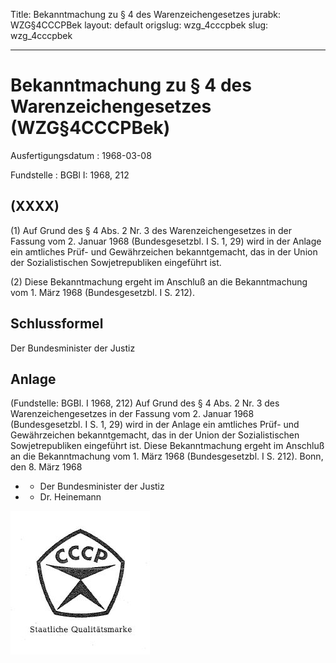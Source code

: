 Title: Bekanntmachung zu § 4 des Warenzeichengesetzes
jurabk: WZG§4CCCPBek
layout: default
origslug: wzg_4cccpbek
slug: wzg_4cccpbek

---

# Bekanntmachung zu § 4 des Warenzeichengesetzes (WZG§4CCCPBek)

Ausfertigungsdatum
:   1968-03-08

Fundstelle
:   BGBl I: 1968, 212



## (XXXX)

(1) Auf Grund des § 4 Abs. 2 Nr. 3 des Warenzeichengesetzes in der
Fassung vom 2. Januar 1968 (Bundesgesetzbl. I S. 1, 29) wird in der
Anlage ein amtliches Prüf- und Gewährzeichen bekanntgemacht, das in
der Union der Sozialistischen Sowjetrepubliken eingeführt ist.

(2) Diese Bekanntmachung ergeht im Anschluß an die Bekanntmachung vom
1\. März 1968 (Bundesgesetzbl. I S. 212).


## Schlussformel

Der Bundesminister der Justiz


## Anlage

(Fundstelle: BGBl. I 1968, 212)
Auf Grund des § 4 Abs. 2 Nr. 3 des Warenzeichengesetzes in der Fassung
vom 2. Januar 1968 (Bundesgesetzbl. I S. 1, 29) wird in der Anlage ein
amtliches Prüf- und Gewährzeichen bekanntgemacht, das in der Union der
Sozialistischen Sowjetrepubliken eingeführt ist.
Diese Bekanntmachung ergeht im Anschluß an die Bekanntmachung vom 1.
März 1968 (Bundesgesetzbl. I S. 212).
Bonn, den 8. März 1968

*    *   Der Bundesminister der Justiz


*    *   Dr. Heinemann



![bgbl1_1968_j0212_0020.jpg](bgbl1_1968_j0212_0020.jpg)
